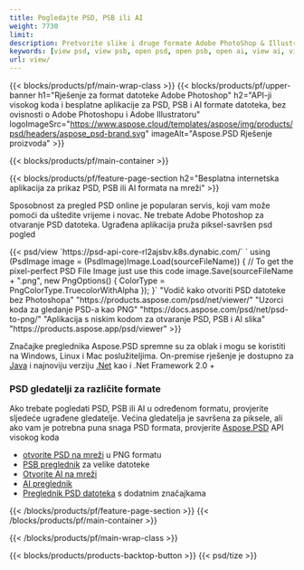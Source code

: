 ```yaml
---
title: Pogledajte PSD, PSB ili AI
weight: 7730
limit: 
description: Pretvorite slike i druge formate Adobe PhotoShop & Illustrator
keywords: [view psd, view psb, open psd, open psb, open ai, view ai, view image, open photoshop file, open illustrator file]
url: view/
---
```


{{< blocks/products/pf/main-wrap-class >}}
{{< blocks/products/pf/upper-banner h1="Rješenje za format datoteke Adobe Photoshop" h2="API-ji visokog koda i besplatne aplikacije za PSD, PSB i AI formate datoteka, bez ovisnosti o Adobe Photoshopu i Adobe Illustratoru" logoImageSrc="https://www.aspose.cloud/templates/aspose/img/products/psd/headers/aspose_psd-brand.svg" imageAlt="Aspose.PSD Rješenje proizvoda" >}}

{{< blocks/products/pf/main-container >}}

{{< blocks/products/pf/feature-page-section h2="Besplatna internetska aplikacija za prikaz PSD, PSB ili AI formata na mreži" >}}
<p>Sposobnost za pregled PSD online je popularan servis, koji vam može pomoći da uštedite vrijeme i novac. Ne trebate Adobe Photoshop za otvaranje PSD datoteka. Ugrađena aplikacija pruža piksel-savršen psd pogled</p>
{{< psd/view `https://psd-api-core-rl2ajsbv.k8s.dynabic.com/` 
`    using (PsdImage image = (PsdImage)Image.Load(sourceFileName))
    {
        // To get the pixel-perfect PSD File Image just use this code
        image.Save(sourceFileName + ".png",  new PngOptions() {  ColorType = PngColorType.TruecolorWithAlpha });
    }` 
"Vodič kako otvoriti PSD datoteke bez Photoshopa" "https://products.aspose.com/psd/net/viewer/" 
"Uzorci koda za gledanje PSD-a kao PNG"  "https://docs.aspose.com/psd/net/psd-to-png/" 
"Aplikacija s niskim kodom za otvaranje PSD, PSB i AI slika" "https://products.aspose.app/psd/viewer" >}}
<p>Značajke preglednika Aspose.PSD spremne su za oblak i mogu se koristiti na Windows, Linux i Mac poslužiteljima. On-premise rješenje je dostupno za <a href="https://products.aspose.com/psd/java/">Java</a> i najnoviju verziju <a href="https://products.aspose.com/psd/net/">.Net</a> kao i .Net Framework 2.0 +</p>

<h3 class="headingpdleft">PSD gledatelji za različite formate</h3>
<p>Ako trebate pogledati PSD, PSB ili AI u određenom formatu, provjerite sljedeće ugrađene gledatelje. Većina gledatelja je savršena za piksele, ali ako vam je potrebna puna snaga PSD formata, provjerite <a href="/psd/">Aspose.PSD</a> API visokog koda</p>
<ul>
<li><a href="open-psd-online">otvorite PSD na mreži</a> u PNG formatu</li>
<li><a href="psb">PSB preglednik</a> za velike datoteke</li>
<li><a href="open-ai-online">Otvorite AI na mreži</a></li>
<li><a href="ai">AI preglednik</a></li>
<li><a href="/psd/view/psd-file-viewer">Preglednik PSD datoteka</a> s dodatnim značajkama</li>
</ul>

{{< /blocks/products/pf/feature-page-section >}}
{{< /blocks/products/pf/main-container >}}


{{< /blocks/products/pf/main-wrap-class >}}

{{< blocks/products/products-backtop-button >}}
{{< psd/tize >}}

